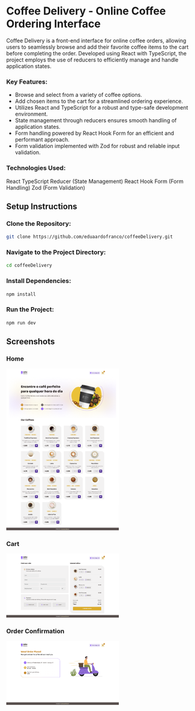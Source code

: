 # Coffee Delivery - Online Coffee Ordering Interface

Coffee Delivery is a front-end interface for online coffee orders, allowing users to seamlessly browse and add their favorite coffee items to the cart before completing the order. Developed using React with TypeScript, the project employs the use of reducers to efficiently manage and handle application states.

### Key Features:

 - Browse and select from a variety of coffee options.
 - Add chosen items to the cart for a streamlined ordering experience.
 - Utilizes React and TypeScript for a robust and type-safe development environment.
 - State management through reducers ensures smooth handling of application states.
 - Form handling powered by React Hook Form for an efficient and performant approach.
 - Form validation implemented with Zod for robust and reliable input validation.

### Technologies Used:

React
TypeScript
Reducer (State Management)
React Hook Form (Form Handling)
Zod (Form Validation)

## Setup Instructions

### Clone the Repository:
```bash
git clone https://github.com/eduaardofranco/coffeeDelivery.git
```

### Navigate to the Project Directory:
```bash
cd coffeeDelivery
```
### Install Dependencies:
```bash
npm install

```

### Run the Project:
```bash
npm run dev

```

## Screenshots

### Home
<img src="src/assets/screenshots/home.png" alt="Home Page" width="300" />

### Cart
<img src="src/assets/screenshots/cart.png" alt="Cart Page" width="300" />

### Order Confirmation

<img src="src/assets/screenshots/confirmation.png" alt="Confirmation PAge" width="300" />
